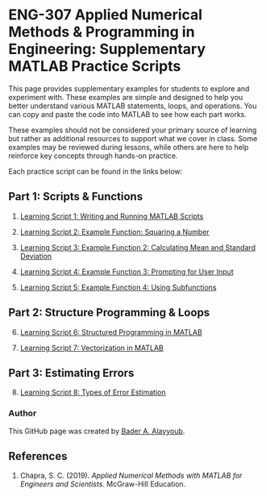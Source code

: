 
# ENG-307 Applied Numerical Methods & Programming in Engineering: Supplementary MATLAB Practice Scripts

This page provides supplementary examples for students to explore and experiment with. These examples are simple and designed to help you better understand various MATLAB statements, loops, and operations. You can copy and paste the code into MATLAB to see how each part works.

These examples should not be considered your primary source of learning but rather as additional resources to support what we cover in class. Some examples may be reviewed during lessons, while others are here to help reinforce key concepts through hands-on practice.

Each practice script can be found in the links below:

## Part 1: Scripts & Functions

1. [Learning Script 1: Writing and Running MATLAB Scripts](exercise1.md)
  
2. [Learning Script 2: Example Function: Squaring a Number](exercise2.md)

3. [Learning Script 3: Example Function 2: Calculating Mean and Standard Deviation](exercise3.md)

4. [Learning Script 4: Example Function 3: Prompting for User Input](exercise4.md)
  
5. [Learning Script 5: Example Function 4: Using Subfunctions](exercise5.md)
 
## Part 2: Structure Programming & Loops

6. [Learning Script 6: Structured Programming in MATLAB](exercise6b.md)

7. [Learning Script 7: Vectorization in MATLAB](exercise7.md)

## Part 3: Estimating Errors

8. [Learning Script 8: Types of Error Estimation](exercise8.md)



### Author
This GitHub page was created by [Bader A. Alayyoub](https://github.com/bayyoub).

## References
1. Chapra, S. C. (2019). *Applied Numerical Methods with MATLAB for Engineers and Scientists*. McGraw-Hill Education.

